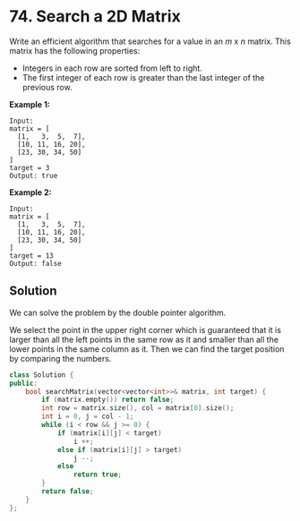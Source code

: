 # 74. Search a 2D Matrix

Write an efficient algorithm that searches for a value in an *m* x *n* matrix. This matrix has the following properties:

- Integers in each row are sorted from left to right.
- The first integer of each row is greater than the last integer of the previous row.

**Example 1:**

```
Input:
matrix = [
  [1,   3,  5,  7],
  [10, 11, 16, 20],
  [23, 30, 34, 50]
]
target = 3
Output: true
```

**Example 2:**

```
Input:
matrix = [
  [1,   3,  5,  7],
  [10, 11, 16, 20],
  [23, 30, 34, 50]
]
target = 13
Output: false
```

## Solution

We can solve the problem by the double pointer algorithm.

We select the point in the upper right corner which is guaranteed that it is larger than all the left points in the same row as it and smaller than all the lower points in the same column as it. Then we can find the target position by comparing the numbers. 

```C++
class Solution {
public:
    bool searchMatrix(vector<vector<int>>& matrix, int target) {
        if (matrix.empty()) return false;
        int row = matrix.size(), col = matrix[0].size();
        int i = 0, j = col - 1;
        while (i < row && j >= 0) {
            if (matrix[i][j] < target)
                i ++;
            else if (matrix[i][j] > target)
                j --;
            else 
                return true;
        }
        return false;
    }
};
```

​     